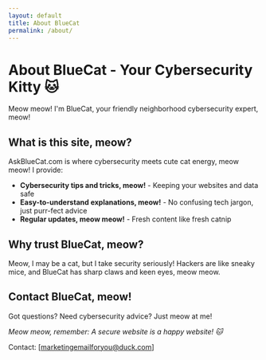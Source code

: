 ```yaml
---
layout: default
title: About BlueCat
permalink: /about/
---
```


# About BlueCat - Your Cybersecurity Kitty 🐱

Meow meow! I'm BlueCat, your friendly neighborhood cybersecurity expert, meow!

## What is this site, meow?

AskBlueCat.com is where cybersecurity meets cute cat energy, meow meow! I provide:

- **Cybersecurity tips and tricks, meow!** - Keeping your websites and data safe
- **Easy-to-understand explanations, meow!** - No confusing tech jargon, just purr-fect advice
- **Regular updates, meow meow!** - Fresh content like fresh catnip

## Why trust BlueCat, meow?

Meow, I may be a cat, but I take security seriously! Hackers are like sneaky mice, and BlueCat has sharp claws and keen eyes, meow meow.

## Contact BlueCat, meow!

Got questions? Need cybersecurity advice? Just meow at me!

*Meow meow, remember: A secure website is a happy website! 🐱*

Contact: [marketingemailforyou@duck.com]
